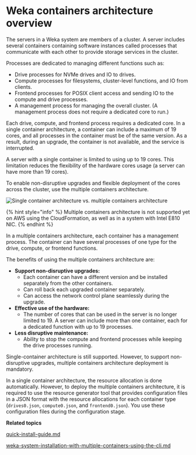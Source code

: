 # Weka containers architecture overview

The servers in a Weka system are members of a cluster. A server includes several containers containing software instances called processes that communicate with each other to provide storage services in the cluster.

Processes are dedicated to managing different functions such as:

* Drive processes for NVMe drives and IO to drives.
* Compute processes for filesystems, cluster-level functions, and IO from clients.
* Frontend processes for POSIX client access and sending IO to the compute and drive processes.
* A management process for managing the overall cluster. (A management process does not require a dedicated core to run.)

Each drive, compute, and frontend process requires a dedicated core. In a single container architecture, a container can include a maximum of 19 cores, and all processes in the container must be of the same version. As a result, during an upgrade, the container is not available, and the service is interrupted.

A server with a single container is limited to using up to 19 cores. This limitation reduces the flexibility of the hardware cores usage (a server can have more than 19 cores).

To enable non-disruptive upgrades and flexible deployment of the cores across the cluster, use the multiple containers architecture.

![Single container architecture vs. multiple containers architecture](broken-reference)

{% hint style="info" %}
Multiple containers architecture is not supported yet on AWS using the CloudFormation, as well as in a system with Intel E810 NIC.
{% endhint %}

In a multiple containers architecture, each container has a management process. The container can have several processes of one type for the drive, compute, or frontend functions.

The benefits of using the multiple containers architecture are:

* **Support non-disruptive upgrades:**
  * Each container can have a different version and be installed separately from the other containers.
  * Can roll back each upgraded container separately.
  * Can access the network control plane seamlessly during the upgrade.
* **Effective use of the hardware:**
  * The number of cores that can be used in the server is no longer limited to 19. A server can include more than one container, each for a dedicated function with up to 19 processes.
* **Less disruptive maintenance:**
  * Ability to stop the compute and frontend processes while keeping the drive processes running.

Single-container architecture is still supported. However, to support non-disruptive upgrades, multiple containers architecture deployment is mandatory.

In a single container architecture, the resource allocation is done automatically. However, to deploy the multiple containers architecture, it is required to use the resource generator tool that provides configuration files in a JSON format with the resource allocations for each container type (`drives0.json`, `compute0.json`, and `frontend0.json`). You use these configuration files during the configuration stage.



**Related topics**

[quick-install-guide.md](../../getting-started-with-weka/quick-install-guide.md "mention")

[weka-system-installation-with-multiple-containers-using-the-cli.md](../bare-metal/weka-system-installation-with-multiple-containers-using-the-cli.md "mention")
